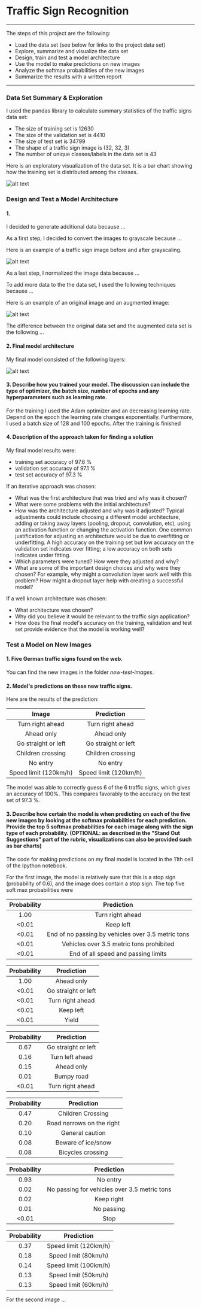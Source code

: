 # **Traffic Sign Recognition** 

---

The steps of this project are the following:
* Load the data set (see below for links to the project data set)
* Explore, summarize and visualize the data set
* Design, train and test a model architecture
* Use the model to make predictions on new images
* Analyze the softmax probabilities of the new images
* Summarize the results with a written report


[//]: # (Image References)

[image1]: ./examples/visualization.png "Visualization"
[image9]: ./examples/architecture.png "Architecture"
[image2]: ./examples/grayscale.jpg "Grayscaling"
[image3]: ./examples/random_noise.jpg "Random Noise"
[image4]: ./new-test-images/test1.jpg "Traffic Sign 1"
[image5]: ./new-test-images/test2.jpg "Traffic Sign 2"
[image6]: ./new-test-images/test3.jpg "Traffic Sign 3"
[image7]: ./new-test-images/test4.jpg "Traffic Sign 4"
[image8]: ./new-test-images/test5.jpg "Traffic Sign 5"
[image10]: ./new-test-images/test6.jpg "Traffic Sign 5"

---

### Data Set Summary & Exploration

I used the pandas library to calculate summary statistics of the traffic
signs data set:

* The size of training set is 12630
* The size of the validation set is 4410
* The size of test set is 34799
* The shape of a traffic sign image is (32, 32, 3)
* The number of unique classes/labels in the data set is 43

Here is an exploratory visualization of the data set. It is a bar chart showing how the training set is distributed among the classes.

![alt text][image1]

### Design and Test a Model Architecture

#### 1.  

I decided to generate additional data because ... 

As a first step, I decided to convert the images to grayscale because ...

Here is an example of a traffic sign image before and after grayscaling.

![alt text][image2]

As a last step, I normalized the image data because ...


To add more data to the the data set, I used the following techniques because ... 

Here is an example of an original image and an augmented image:

![alt text][image3]

The difference between the original data set and the augmented data set is the following ... 


#### 2. Final model architecture

My final model consisted of the following layers:

![alt text][image9]


#### 3. Describe how you trained your model. The discussion can include the type of optimizer, the batch size, number of epochs and any hyperparameters such as learning rate.

For the training I used the Adam optimizer and an decreasing learning rate. Depend on the epoch the learning rate changes exponentially. 
Furthermore, I used a batch size of 128 and 100 epochs. After the training is finished 

#### 4. Description of the approach taken for finding a solution

My final model results were:
* training set accuracy of 97.6 %
* validation set accuracy of 97.1 %
* test set accuracy of 97.3 %

If an iterative approach was chosen:
* What was the first architecture that was tried and why was it chosen?
* What were some problems with the initial architecture?
* How was the architecture adjusted and why was it adjusted? Typical adjustments could include choosing a different model architecture, adding or taking away layers (pooling, dropout, convolution, etc), using an activation function or changing the activation function. One common justification for adjusting an architecture would be due to overfitting or underfitting. A high accuracy on the training set but low accuracy on the validation set indicates over fitting; a low accuracy on both sets indicates under fitting.
* Which parameters were tuned? How were they adjusted and why?
* What are some of the important design choices and why were they chosen? For example, why might a convolution layer work well with this problem? How might a dropout layer help with creating a successful model?

If a well known architecture was chosen:
* What architecture was chosen?
* Why did you believe it would be relevant to the traffic sign application?
* How does the final model's accuracy on the training, validation and test set provide evidence that the model is working well?
 

### Test a Model on New Images

#### 1. Five German traffic signs found on the web.

You can find the new images in the folder _new-test-images_.

#### 2. Model's predictions on these new traffic signs.

Here are the results of the prediction:

| Image			        |     Prediction	        					| 
|:---------------------:|:---------------------------------------------:| 
| Turn right ahead      		| Turn right ahead   									| 
| Ahead only    			| Ahead only 										|
| Go straight or left					| Go straight or left										|
| Children crossing	      		| Children crossing					 				|
| No entry			| No entry      							|
| Speed limit (120km/h)			| Speed limit (120km/h)	     							|


The model was able to correctly guess 6 of the 6 traffic signs, which gives an accuracy of 100%. This compares favorably to the accuracy on the test set of 97.3 %. 

#### 3. Describe how certain the model is when predicting on each of the five new images by looking at the softmax probabilities for each prediction. Provide the top 5 softmax probabilities for each image along with the sign type of each probability. (OPTIONAL: as described in the "Stand Out Suggestions" part of the rubric, visualizations can also be provided such as bar charts)

The code for making predictions on my final model is located in the 11th cell of the Ipython notebook.

For the first image, the model is relatively sure that this is a stop sign (probability of 0.6), and the image does contain a stop sign. The top five soft max probabilities were

| Probability         	|     Prediction	        					| 
|:---------------------:|:---------------------------------------------:| 
| 1.00         			| Turn right ahead 									| 
| <0.01     				| Keep left										|
| <0.01					| End of no passing by vehicles over 3.5 metric tons											|
| <0.01      			| Vehicles over 3.5 metric tons prohibited					 				|
| <0.01				    | End of all speed and passing limits      							|


| Probability         	|     Prediction	        					| 
|:---------------------:|:---------------------------------------------:| 
| 1.00         			| Ahead only 									| 
| <0.01     				| Go straight or left 										|
| <0.01					| Turn right ahead											|
| <0.01      			| Keep left					 				|
| <0.01				    | Yield      							|


| Probability         	|     Prediction	        					| 
|:---------------------:|:---------------------------------------------:| 
| 0.67         			| Go straight or left								| 
| 0.16     				| Turn left ahead 										|
| 0.15					| Ahead only											|
| 0.01      			| Bumpy road					 				|
| <0.01				    | Turn right ahead      							|

| Probability         	|     Prediction	        					| 
|:---------------------:|:---------------------------------------------:| 
| 0.47         			| Children Crossing								| 
| 0.20     				| Road narrows on the right 										|
| 0.10					| General caution											|
| 0.08      			| Beware of ice/snow					 				|
| 0.08				    | Bicycles crossing      							|


| Probability         	|     Prediction	        					| 
|:---------------------:|:---------------------------------------------:| 
| 0.93         			| No entry							| 
| 0.02     				| No passing for vehicles over 3.5 metric tons 										|
| 0.02					| Keep right											|
| 0.01      			| No passing					 				|
| <0.01				    | Stop      							|

| Probability         	|     Prediction	        					| 
|:---------------------:|:---------------------------------------------:| 
| 0.37        			| Speed limit (120km/h)							| 
| 0.18     				| Speed limit (80km/h) 										|
| 0.14					| Speed limit (100km/h)											|
| 0.13      			| Speed limit (50km/h)					 				|
| 0.13				    | Speed limit (60km/h)      							|


For the second image ... 
